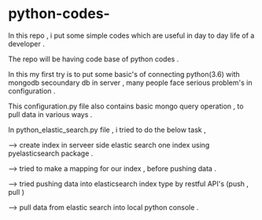 # python-codes-
In this repo  , i put some simple  codes  which are  useful   in day to day  life  of a  developer  .

The repo  will  be having  code base  of python codes .


In this  my  first  try  is  to  put  some  basic's of connecting  python(3.6)  with  mongodb secoundary db  in server , many people face serious problem's in configuration .



This  configuration.py  file  also  contains  basic  mongo  query operation , to pull data  in various  ways . 


In  python_elastic_search.py  file  ,  i  tried  to  do  the below task , 

-->  create  index in  serveer side  elastic search  one  index  using  pyelasticsearch  package  . 

-->  tried  to make  a  mapping for our index  , before pushing data  . 

-->  tried pushing  data  into  elasticsearch  index type  by  restful API's (push , pull )  

--> pull  data from elastic search  into local python console .



